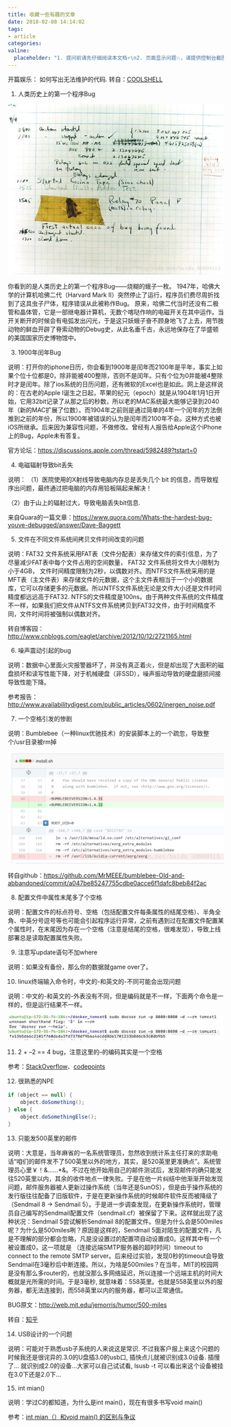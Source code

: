 ```yaml
---
title: 收藏一些有趣的文章
date: 2018-02-08 14:14:02
tags:
- article
categories:
valine:
  placeholder: "1. 提问前请先仔细阅读本文档⚡\n2. 页面显示问题💥，请提供控制台截图📸或者您的测试网址\n3. 其他任何报错💣，请提供详细描述和截图📸，祝食用愉快💪"
---
```


开篇娱乐： 如何写出无法维护的代码. 转自：[COOLSHELL](https://coolshell.cn/articles/4758.html)

1. 人类历史上的第一个程序Bug

![funny01](../images/funny01.png)

你看到的是人类历史上的第一个程序Bug——烧糊的蛾子一枚。 1947年，哈佛大学的计算机哈佛二代（Harvard Mark II）突然停止了运行，程序员们费尽周折找到了这具虫子尸体，程序错误从此被称作Bug。 原来，哈佛二代当时还没有二极管和晶体管，它是一部继电器计算机，无数个喀哒作响的电磁开关在其中运作。当开关断开的时候会有电弧发出闪光，于是这只妖蛾子奋不顾身地飞了上去，用节肢动物的鲜血开辟了脊索动物的Debug史，从此名垂千古，永远地保存在了华盛顿的美国国家历史博物馆中。

3. 1900年闰年Bug

说明：打开你的iphone日历，你会看到1900年是闰年而2100年是平年，事实上如果个位十位都是0，除非能被400整除，否则不是闰年。只有个位为0并能被4整除时才是闰年。除了ios系统的日历问题，还有微软的Excel也是如此。网上是这样说的：在古老的Apple I诞生之日起，苹果的纪元（epoch）就是从1904年1月1日开始，它用32bit记录了从那之后的秒数，所以老的MAC系统最大能够记录到2040年（新的MAC扩展了位数）。而1904年之前则是通过简单的4年一个闰年的方法倒推到之前的年份，所以1900年被错误的认为是闰年而2100年不会。这种方式也被iOS所继承。后来因为兼容性问题，不做修改。曾经有人报告给Apple这个iPhone上的Bug，Apple未有答复。

官方论坛：https://discussions.apple.com/thread/5982489?tstart=0

4. 电磁辐射导致bit丢失

说明：
（1）医院使用的X射线导致电脑内存总是丢失几个 bit 的信息，而导致程序出问题，最终通过把电脑的内存用铅板隔起来解决！

（2）由于山上的辐射过大，导致电脑丢失bit信息.

来自Quara的一篇文章：https://www.quora.com/Whats-the-hardest-bug-youve-debugged/answer/Dave-Baggett

5. 文件在不同文件系统间拷贝文件时间改变的问题

说明：FAT32 文件系统采用FAT表（文件分配表）来存储文件的索引信息，为了尽量减少FAT表中每个文件占用的空间数量， FAT32 文件系统将文件大小限制为小于4GB， 文件时间精度限制为2秒，以偶数对齐。而NTFS文件系统采用的是MFT表（主文件表）来存储文件的元数据，这个主文件表相当于一个小的数据库，它可以存储更多的元数据。所以NTFS文件系统无论是文件大小还是文件时间精度都远远高于FAT32. NTFS的文件精度是100ns。由于两种文件系统的文件精度不一样，如果我们把文件从NTFS文件系统拷贝到FAT32文件，由于时间精度不同，文件时间将被强制以偶数对齐。

转自博客园：http://www.cnblogs.com/eaglet/archive/2012/10/12/2721165.html

6. 噪声震动引起的bug

说明：数据中心里面火灾报警器坏了，并没有真正着火，但是却出现了大面积的磁盘损坏和读写性能下降，对于机械硬盘（非SSD），噪声振动导致的硬盘磨损间接导致性能下降。

参考报告：http://www.availabilitydigest.com/public_articles/0602/inergen_noise.pdf

7. 一个空格引发的惨剧

说明：Bumblebee（一种linux优驰技术）的安装脚本上的一个疏忽，导致整个/usr目录被rm掉

![funny02](../images/funny02.png)

转自github：https://github.com/MrMEEE/bumblebee-Old-and-abbandoned/commit/a047be85247755cdbe0acce6f1dafc8beb84f2ac

8. 配置文件中属性末尾多了个空格

说明：配置文件的标点符号、空格（包括配置文件每条属性的结尾空格）、半角全角、中英分号逗号等也可能会引起程序运行异常，之前有遇到过在配置文件配置某个属性时，在末尾因为存在一个空格（注意是结尾的空格，很难发现），导致上线部署总是读取配置属性失败。

9. 注意写update语句不加where

说明：如果没有备份，那么你的数据就game over了。

10. linux终端输入命令时，中文的-和英文的-不同可能会出现问题

说明：中文的-和英文的-外表没有不同，但是编码就是不一样，下面两个命令是一样的，但是运行结果不一样。

![funny03](../images/funny03.png)

11. 2 +  2 == 4 bug，注意这里的 的编码其实是一个空格

参考：[StackOverflow](https://stackoverflow.com/questions/31507143/why-does-2-40-equal-42)、[codepoints](https://codepoints.net/U+1680)

12. 很熟悉的NPE

```java
if (object == null) {
    object.doSomething();
} else {
    object.doSomethingElse();
}
```

13. 只能发500英里的邮件

说明：大意是，当年麻省的一名系统管理员，忽然收到统计系主任打来的求助电话“咱们的邮件发不了500英里以外的地方，其实，是520英里更准确点”。系统管理员心里￥！&……*&。不过在他开始用自己的邮件测试后，发现邮件的确只能发往520英里以内，其余的收件地点一律失败。于是在他一片纠结中他渐渐开始发现问题，邮件服务器被人更新过操作系统（当年还是SunOS），但是由于操作系统的发行版往往配备了旧版软件，于是在更新操作系统的时候邮件软件反而被降级了（Sendmail 8 -> Sendmail 5）。于是进一步调查发现，在更新操作系统时，管理员自己编写的Sendmail配置文件（sendmail.cf）被保留了下来。这样就出现了这种状况：Sendmail 5尝试解析Sendmail 8的配置文件。但是为什么会是500miles呢？为什么是500miles咧？原因是这样的，Sendmail 5面对陌生的配置文件，凡是不理解的部分都会忽略，凡是没设置过的配置项自动设置成0。这样其中有一个被设置成0，这一项就是 （连接远端SMTP服务器的超时时间）timeout to connect to the remote SMTP server。后来经过实验，发现0秒的timeout会导致Sendmail在3毫秒后中断连接。所以，为啥是500miles？在当年，MIT的校园网是没有那么多router的，也就没那么多网络延迟，所以连接一个远端主机的时间大概就是光所需的时间。于是3毫秒, 就意味着：558英里。也就是558英里以外的服务器，都无法连接到，而558英里以内的服务器，都可以正常通信。

BUG原文：http://web.mit.edu/jemorris/humor/500-miles

转自：[知乎](https://www.zhihu.com/question/21747929)

14. USB设计的一个问题

说明：可能对于熟悉usb子系统的人来说这是常识. 不过我客户报上来这个问题的时候我还是很诧异的.3.0的U盘插3.0的usb口, 插快点儿就被识别成3.0设备. 插慢了... 就识别成2.0的设备...大家可以自己试试看, lsusb -t 可以看出来这个设备被挂在3.0下还是2.0下...

15. int mian()

说明：学过C的都知道，为什么是int main()，现在有很多书写void main()

参考：[int mian（）和void main() 的区别与争议](https://blog.csdn.net/vipleochan/article/details/9922445)
